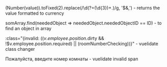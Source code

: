 (Number(value)).toFixed(2).replace(/\d(?=(\d{3})+\.)/g, '$&,')   -   returns the value formatted to currency

somArray.find(neededObject => neededObject.neededObjectID == ID)   -   to find an object in array



:class="{invalid: (($v.employee.position.$dirty && !$v.employee.position.required) || (roomNumberChecking))}"     -   vuelidate class changer

<span v-if="$v.employee.position.$dirty && !$v.employee.position.required" class="validation-error">Пожалуйста, введите номер комнаты</span>    -   vuelidate invalid span
